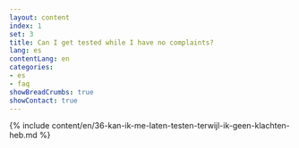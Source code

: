 ```yaml
---
layout: content
index: 1
set: 3
title: Can I get tested while I have no complaints?
lang: es
contentLang: en
categories:
- es
- faq
showBreadCrumbs: true
showContact: true
---
```

{% include content/en/36-kan-ik-me-laten-testen-terwijl-ik-geen-klachten-heb.md %}
